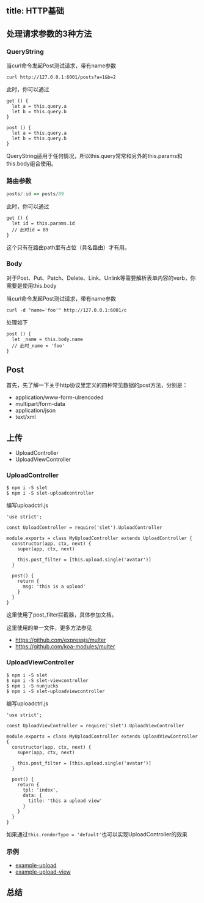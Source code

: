title: HTTP基础
---
## 处理请求参数的3种方法

### QueryString

当curl命令发起Post测试请求，带有name参数

```
curl http://127.0.0.1:6001/posts?a=1&b=2
```

此时，你可以通过

```
get () {
  let a = this.query.a
  let b = this.query.b
}

post () {
  let a = this.query.a
  let b = this.query.b
}
```

QueryString适用于任何情况，所以this.query常常和另外的this.params和this.body组合使用。

### 路由参数

``` js
posts/:id => posts/89
```

此时，你可以通过

```
get () {
  let id = this.params.id
  // 此时id = 89
}

```

这个只有在路由path里有占位（具名路由）才有用。

### Body

对于Post、Put、Patch、Delete、Link、Unlink等需要解析表单内容的verb，你需要是使用this.body

当curl命令发起Post测试请求，带有name参数

```
curl -d "name='foo'" http://127.0.0.1:6001/c
```

处理如下

```
post () {
  let _name = this.body.name
  // 此时_name = 'foo'
}

```

## Post

首先，先了解一下关于http协议里定义的四种常见数据的post方法，分别是： 

- application/www-form-ulrencoded 
- multipart/form-data 
- application/json 
- text/xml


## 上传

- UploadController
- UploadViewController

### UploadController

```
$ npm i -S slet
$ npm i -S slet-uploadcontroller
```

编写uploadctrl.js

```
'use strict';

const UploadController = require('slet').UploadController

module.exports = class MyUploadController extends UploadController {
  constructor(app, ctx, next) {
    super(app, ctx, next)
    
    this.post_filter = [this.upload.single('avatar')]
  }
  
  post() { 
    return {
      msg: 'this is a upload'
    }
  } 
}
```

这里使用了post_filter拦截器，具体参加文档。

这里使用的单一文件，更多方法参见

- https://github.com/expressjs/multer
- https://github.com/koa-modules/multer

### UploadViewController

```
$ npm i -S slet
$ npm i -S slet-viewcontroller
$ npm i -S nunjucks
$ npm i -S slet-uploadviewcontroller
```

编写uploadctrl.js

```
'use strict';

const UploadViewController = require('slet').UploadViewController

module.exports = class MyUploadController extends UploadViewController {
  constructor(app, ctx, next) {
    super(app, ctx, next)
    
    this.post_filter = [this.upload.single('avatar')]
  }
  
  post() { 
    return {
      tpl: 'index',
      data: {
        title: 'this a upload view'
      }
    }
  } 
}

```

如果通过`this.renderType = 'default'`也可以实现UploadController的效果

### 示例

- [example-upload](https://github.com/sletjs/example-upload)
- [example-upload-view](https://github.com/sletjs/example-upload-view)


## 总结



